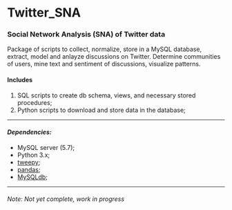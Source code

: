# Twitter_SNA
<h3>Social Network Analysis (SNA) of Twitter data</h3>

Package of scripts to collect, normalize, store in a MySQL database, extract, model and anlayze discussions on Twitter. Determine communities of users, mine text and sentiment of discussions, visualize patterns.

<h4>Includes</h4>
<ol>
  <li>SQL scripts to create db schema, views, and necessary stored procedures;</li>
  <li>Python scripts to download and store data in the database;</li>
</ol>

-----------------------------------------
<h4><i>Dependencies:</i></h4>
<ul>
  <li>MySQL server (5.7);</li>
  <li>Python 3.x;</li>
  <li><a href="http://www.tweepy.org/">tweepy</a>;</li>
  <li><a href="https://pandas.pydata.org/">pandas</a>;</li>
  <li><a href="http://mysql-python.sourceforge.net/MySQLdb.html">MySQLdb</a>;</li>
</ul>

-----------------------------------------
<h6>Note: Not yet complete, work in progress</h6>
